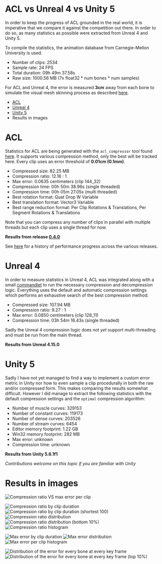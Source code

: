 # ACL vs Unreal 4 vs Unity 5

In order to keep the progress of ACL grounded in the real world, it is imperative that we compare it against the competition out there. In order to do so, as many statistics as possible were extracted from Unreal 4 and Unity 5.

To compile the statistics, the animation database from Carnegie-Mellon University is used.

*  Number of clips: 2534
*  Sample rate: 24 FPS
*  Total duration: 09h 49m 37.58s
*  Raw size: 1000.56 MB (7x float32 * num bones * num samples)

For ACL and Unreal 4, the error is measured **3cm** away from each bone to simulate the visual mesh skinning process as described [here](https://github.com/nfrechette/acl/blob/develop/docs/error_metrics.md).

*  [ACL](acl_vs_ue4_vs_unity.md#acl)
*  [Unreal 4](acl_vs_ue4_vs_unity.md#unreal-4)
*  [Unity 5](acl_vs_ue4_vs_unity.md#unity-5)
*  Results in images

# ACL

Statistics for ACL are being generated with the `acl_compressor` tool found [here](https://github.com/nfrechette/acl/tree/develop/tools/acl_compressor). It supports various compression method, only the best will be tracked here. Every clip uses an error threshold of **0.01cm (0.1mm)**.

*  Compressed size: 82.25 MB
*  Compression ratio: 12.16 : 1
*  Max error: 0.0635 centimeters (clip 144_32)
*  Compression time: 00h 50m 38.96s (single threaded)
*  Compression time: 00h 05m 27.05s (multi threaded)
*  Best rotation format: Quat Drop W Variable
*  Best translation format: Vector3 Variable
*  Best range reduction format: Per Clip Rotations & Translations, Per Segment Rotations & Translations

Note that you can compress any number of clips in parallel with multiple threads but each clip uses a single thread for now.

**Results from release [0.4.0](https://github.com/nfrechette/acl/releases/tag/v0.4.0)**

See [here](https://github.com/nfrechette/acl/blob/develop/docs/performance_history.md) for a history of performance progress across the various releases.

# Unreal 4

In order to measure statistics in Unreal 4, ACL was integrated along with a small [commandlet](https://github.com/nfrechette/acl/blob/develop/tools/ue4_stats_dump) to run the necessary compression and decompression logic. Everything uses the default and automatic compression settings which performs an exhaustive search of the best compression method.

*  Compressed size: 107.94 MB
*  Compression ratio: 9.27 : 1
*  Max error: 0.0850 centimeters (clip 128_11)
*  Compression time: 03h 54m 16.43s (single threaded)

Sadly the Unreal 4 compression logic does not *yet* support multi-threading and must be run from the main thread.

**Results from Unreal 4.15.0**

# Unity 5

Sadly I have not yet managed to find a way to implement a custom error metric in Unity nor how to even sample a clip procedurally in both the raw and/or compressed form. This makes comparing the results somewhat difficult. However I did manage to extract the following statistics with the default compression settings and the `optimal` compression algorithm:

*  Number of muscle curves: 329153
*  Number of constant curves: 119173
*  Number of dense curves: 203526
*  Number of stream curves: 6454
*  Editor memory footprint: 1.22 GB
*  Win32 memory footprint: 282 MB
*  Max error: unknown
*  Compression time: unknown

**Results from Unity 5.6.1f1**

*Contributions welcome on this topic if you are familiar with Unity*

# Results in images

![Compression ratio VS max error per clip](images/acl_compression_ratio_vs_max_error.png)


![Compression ratio by clip duration](images/acl_compression_ratio_by_duration.png)
![Compression ratio by clip duration (shortest 100)](images/acl_compression_ratio_by_duration_shortest_100.png)
![Compression ratio distribution](images/acl_compression_ratio_distribution.png)
![Compression ratio distribution (bottom 10%)](images/acl_compression_ratio_distribution_bottom_10.png)
![Compression ratio histogram](images/acl_compression_ratio_histogram.png)


![Max error by clip duration](images/acl_max_clip_error_by_duration.png)
![Max error distribution](images/acl_max_error_distribution.png)
![Max error per clip histogram](images/acl_max_error_histogram.png)


![Distribution of the error for every bone at every key frame](images/acl_exhaustive_error.png)
![Distribution of the error for every bone at every key frame (top 10%)](images/acl_exhaustive_error_top_10.png)
